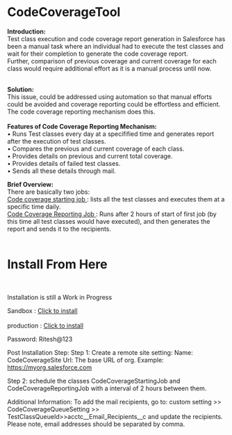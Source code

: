 # CodeCoverageTool

<b>Introduction:</b>
<br/>
Test class execution and code coverage report generation in Salesforce has been a manual task where an individual had to execute the test classes and wait for their completion to generate the code coverage report.
<br/>
Further, comparison of previous coverage and current coverage for each class would require additional effort as it is a manual process until now.
<br/>
<br/>

<b>Solution:</b>
<br/>
This issue, could be addressed using automation so that manual efforts could be avoided and coverage reporting could be effortless and efficient.
<br/>
The code coverage reporting mechanism does this.
<br/>
<br/>
<b>Features of Code Coverage Reporting Mechanism:</b>
<br/>
•	Runs Test classes every day at a specifified time and generates report after the execution of test classes.
<br/>
•	Compares the previous and current coverage of each class.
<br/>
•	Provides details on previous and current total coverage.
<br/>
•	Provides details of failed test classes.
<br/>
•	Sends all these details through mail.
<br/>

<b>Brief Overview:</b>
<br/>
There are basically two jobs:
<br/>
<u>Code coverage starting job </u> : lists all the test classes and executes them at a specific time daily.
<br/>
<u>Code Coverage Reporting Job </u>: Runs after 2 hours of start of first job  (by this time all test classes would have executed), and then generates the report and sends it to the recipients.
<br/>
<br/>

<h1>Install From Here</h1> 
<br/>
  
Installation is still a Work in Progress

Sandbox : <a href="https://test.salesforce.com/packaging/installPackage.apexp?p0=04t7F000005145b" target="_blank">Click to install</a>
<br/>  
production : <a href="https://login.salesforce.com/packaging/installPackage.apexp?p0=04t7F000005145b" target="_blank">Click to install</a>

Password: Ritesh@123

Post Installation Step:
Step 1: Create a remote site setting:
Name: CodeCoverageSite
Url: The base URL of org.
Example: https://myorg.salesforce.com

Step 2: schedule the classes CodeCoverageStartingJob and CodeCoverageReportingJob with a interval of 2 hours between them.

Additional Information:
To add the mail recipients, go to:
custom setting >> CodeCoverageQueueSetting >> TestClassQueueId>>acctc__Email_Recipients__c
and update the recipients.
Please note, email addresses should be separated by comma.

 
  
